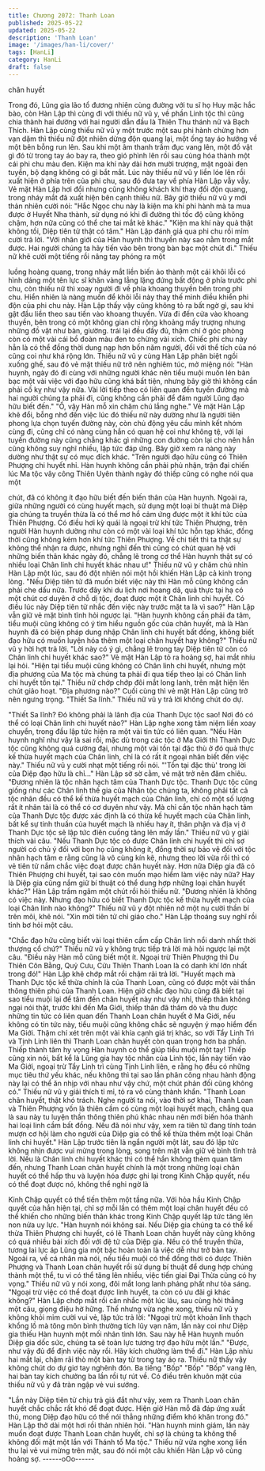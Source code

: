 ```yaml
---
title: Chương 2072: Thanh Loan
published: 2025-05-22
updated: 2025-05-22
description: 'Thanh Loan'
image: '/images/han-li/cover/'
tags: [HanLi]
category: HanLi
draft: false
---
```


chân huyết

Trong đó, Lũng gia lão tổ đương nhiên cùng đường với tu sĩ họ
Huy mặc hắc bào, còn Hàn Lập thì cùng đi với thiếu nữ vũ y, về
phần Linh tộc thì cũng chia thành hai đường với hai người dẫn
đầu là Thiên Thu thánh nữ và Bạch Thích.
Hàn Lập cùng thiếu nữ vũ y một trước một sau phi hành chừng
hơn vạn dặm thì thiếu nữ đột nhiên dừng độn quang lại, một ống
tay áo hướng về một bên bỗng run lên. Sau khi một âm thanh
trầm đục vang lên, một đồ vật gì đó từ trong tay áo bay ra, theo
gió phình lên rồi sau cùng hóa thành một cái phi chu màu đen.
Kiện ma khí này dài hơn mười trượng, mặt ngoài đen tuyền, bộ
dạng không có gì bắt mắt.
Lúc này thiếu nữ vũ y liền lóe lên rồi xuất hiện ở phía trên của phi
chu, sau đó đưa tay về phía Hàn Lập vẫy vẫy.
Vẻ mặt Hàn Lập hơi đổi nhưng cũng không khách khí thay đổi
độn quang, trong nháy mắt đã xuất hiện bên cạnh thiếu nữ.
Bây giờ thiếu nữ vũ y mới thản nhiên cười nói:
"Hắc Ngọc chu này là kiện ma khí phi hành mà ta mua được ở
Huyết Nha thành, sử dụng nó khi đi đường thì tốc độ cũng không
chậm, hơn nữa cũng có thể che tai mắt kẻ khác."
"Kiện ma khí này quả thật không tồi, Diệp tiên tử thật có tâm."
Hàn Lập đánh giá qua phi chu rồi mỉm cười trả lời.
"Với nhãn giới của Hàn huynh thì thuyền này sao nằm trong mắt
được. Hai người chúng ta hãy tiến vào bên trong bàn bạc một
chút đi." Thiếu nữ khẽ cười một tiếng rồi nâng tay phóng ra một

luồng hoàng quang, trong nháy mắt liền biến ảo thành một cái
khôi lỗi có hình dáng một tên lực sĩ khăn vàng lẳng lặng đứng bất
động ở phía trước phi chu, còn thiếu nữ thì xoay người đi về phía
khoang thuyền bên trong phi chu. Hiển nhiên là nàng muốn để
khôi lỗi này thay thế mình điều khiển phi độn của phi chu này.
Hàn Lập thấy vậy cũng không tỏ ra bất ngờ gì, sau khi gật đầu
liền theo sau tiến vào khoang thuyền.
Vừa đi đến cửa vào khoang thuyền, bên trong có một không gian
chỉ rộng khoảng mấy trượng nhưng những đồ vật như bàn,
giường. trái lại đều đầy đủ, thậm chí ở góc phòng còn có một vài
cái bồ đoàn màu đen to chừng vài xích.
Chiếc phi chu này hẳn là có thể đồng thời dung nạp hơn bốn năm
người, đối với thể tích của nó cũng coi như khá rộng lớn.
Thiếu nữ vũ y cùng Hàn Lập phân biệt ngồi xuống ghế, sau đó vẻ
mặt thiếu nữ trở nên nghiêm túc, mở miệng nói:
"Hàn huynh, ngày đó đi cùng với những người khác nên tiểu muội
muốn lén bàn bạc một vài việc với đạo hữu cũng khá bất tiện,
nhưng bây giờ thì không cần phải cố kỵ như vậy nữa. Vài lời tiếp
theo có liên quan đến tuyến đường mà hai người chúng ta phải đi,
cũng không cần phải để đám người Lũng đạo hữu biết đến."
"Ồ, vậy Hàn mỗ xin chăm chú lắng nghe."
Vẻ mặt Hàn Lập khẽ đổi, bỗng nhớ đến việc lúc đó thiếu nữ này
dường như là người tiên phong lựa chọn tuyến đường này, còn
chủ động yêu cầu mình kết nhóm cùng đi, cũng chỉ có nàng cùng
hắn có quan hệ coi như không tệ, với lại tuyến đường này cũng
chẳng khác gì những con đường còn lại cho nên hắn cũng không
suy nghĩ nhiều, lập tức đáp ứng.
Bây giờ xem ra nàng này dường như thật sự có mục đích khác.
"Trên người đạo hữu cũng có Thiên Phượng chi huyết nhỉ. Hàn
huynh không cần phải phủ nhận, trận đại chiến lúc Ma tộc vây
công Thiên Uyên thành ngày đó thiếp cũng có nghe nói qua một

chút, đã có không ít đạo hữu biết đến biến thân của Hàn huynh.
Ngoài ra, giữa những người có cùng huyết mạch, sử dụng một
loại bí thuật mà Diệp gia chúng ta truyền thừa là có thể mơ hồ
cảm ứng được một ít khí tức của Thiên Phượng. Có điều hơi kỳ
quái là ngoại trừ khí tức Thiên Phượng, trên người Hàn huynh
dường như còn có một vài loại khí tức hỗn tạp khác, đồng thời
cũng không kém hơn khí tức Thiên Phượng. Về chi tiết thì ta thật
sự không thể nhận ra được, nhưng nghĩ đến thì cũng có chút
quan hệ với những biến thân khác ngày đó, chẳng lẽ trong cơ thể
Hàn huynh thật sự có nhiều loại Chân linh chi huyết khác nhau ư!"
Thiếu nữ vũ y chăm chú nhìn Hàn Lập một lúc, sau đó đột nhiên
nói một hồi khiến Hàn Lập cả kinh trong lòng.
"Nếu Diệp tiên tử đã muốn biết việc này thì Hàn mỗ cũng không
cần phải che dấu nữa. Trước đây khi du lịch nơi hoang dã, quả
thực tại hạ có một chút cơ duyên ở chỗ dị tộc, đoạt được một ít
Chân linh chi huyết. Có điều lúc này Diệp tiên tử nhắc đến việc
này trước mặt ta là vì sao?" Hàn Lập vẫn giữ vẻ mặt bình tĩnh hỏi
ngược lại.
"Hàn huynh không cần phải đa tâm, tiểu muội cũng không có ý
tìm hiểu nguồn gốc của chân huyết, mà là Hàn huynh đã có biện
pháp dung nhập Chân linh chi huyết bất đồng, không biết đạo hữu
có muốn luyện hóa thêm một loại chân huyết hay không?" Thiếu
nữ vũ y hời hợt trả lời.
"Lời này có ý gì, chẳng lẽ trong tay Diệp tiên tử còn có Chân linh
chi huyết khác sao?" Vẻ mặt Hàn Lập tỏ ra hoảng sợ, hai mắt
nhíu lại hỏi.
"Hiện tại tiểu muội cũng không có Chân linh chi huyết, nhưng một
địa phương của Ma tộc mà chúng ta phải đi qua tiếp theo lại có
Chân linh chi huyết tồn tại." Thiếu nữ chớp chớp đôi mắt long
lanh, trên mặt hiện lên chút giảo hoạt.
"Địa phương nào?" Cuối cùng thì vẻ mặt Hàn Lập cũng trở nên
ngưng trọng.
"Thiết Sa lĩnh." Thiếu nữ vũ y trả lời không chút do dự.

"Thiết Sa lĩnh? Đó không phải là lãnh địa của Thanh Dực tộc sao!
Nơi đó có thể có loại Chân linh chi huyết nào?" Hàn Lập nghe
xong tâm niệm liền xoay chuyển, trong đầu lập tức hiện ra một vài
tin tức có liên quan.
"Nếu Hàn huynh nghĩ như vậy là sai rồi, mặc dù trong các tộc ở
Ma Giới thì Thanh Dực tộc cũng không quá cường đại, nhưng một
vài tồn tại đặc thù ở đó quả thực kế thừa huyết mạch của Chân
linh, chỉ là có rất ít ngoại nhân biết đến việc này." Thiếu nữ vũ y
cười nhạt một tiếng rồi nói.
"'Tồn tại đặc thù' trong lời của Diệp đạo hữu là chỉ..." Hàn Lập sờ
sờ cằm, vẻ mặt trở nên đăm chiêu.
"Đương nhiên là tộc nhân hạch tâm của Thanh Dực tộc. Thanh
Dực tộc cũng giống như các Chân linh thế gia của Nhân tộc
chúng ta, không phải tất cả tộc nhân đều có thể kế thừa huyết
mạch của Chân linh, chỉ có một số lượng rất ít nhân tài là có thể
có cơ duyên như vậy. Mà chỉ cần tộc nhân hạch tâm của Thanh
Dực tộc được xác định là có thừa kế huyết mạch của Chân linh,
bất kể sự tinh thuần của huyết mạch là nhiều hay ít, thân phận và
địa vị ở Thanh Dực tộc sẽ lập tức điên cuồng tăng lên mấy lần."
Thiếu nữ vũ y giải thích vài câu.
"Nếu Thanh Dực tộc có được Chân linh chi huyết thì chỉ sợ người
có chủ ý đối với bọn họ cũng không ít, đồng thời sự bảo vệ đối với
tộc nhân hạch tâm e rằng cũng là vô cùng kín kẽ, nhưng theo lời
vừa rồi thì có vẻ tiên tử nắm chắc việc đoạt được chân huyết này.
Hơn nữa Diệp gia đã có Thiên Phượng chi huyết, tại sao còn
muốn mạo hiểm làm việc này nữa? Hay là Diệp gia cũng nắm giữ
bí thuật có thể dung hợp những loại chân huyết khác?" Hàn Lập
trầm ngâm một chút rồi hỏi thiếu nữ.
"Đương nhiên là không có việc này. Nhưng đạo hữu có biết Thanh
Dực tộc kế thừa huyết mạch của loại Chân linh nào không?"
Thiếu nữ vũ y đột nhiên nở một nụ cười thần bí trên môi, khẽ nói.
"Xin mời tiên tử chỉ giáo cho." Hàn Lập thoáng suy nghĩ rồi tỉnh bơ
hỏi một câu.

"Chắc đạo hữu cũng biết vài loại thiên cầm cấp Chân linh nổi
danh nhất thời thượng cổ chứ?" Thiếu nữ vũ y không trực tiếp trả
lời mà hỏi ngược lại một câu.
"Điều này Hàn mỗ cũng biết một ít. Ngoại trừ Thiên Phượng thì
Du Thiên Côn Bằng, Quỷ Cưu, Cửu Thiên Thanh Loan là có danh
khí lớn nhất trong đó!" Hàn Lập khẽ chớp mắt rồi chậm rãi trả lời.
"Huyết mạch mà Thanh Dực tộc kế thừa chính là của Thanh
Loan, cũng có được một vài thần thông thiên phú của Thanh
Loan. Hiện giờ chắc đạo hữu cũng đã biết tại sao tiểu muội lại để
tâm đến chân huyết này như vậy nhỉ, thiếp thân không ngại nói
thật, trước khi đến Ma Giới, thiếp thân đã thăm dò và thu được
những tin tức có liên quan đến Thanh Loan chân huyết ở Ma Giới,
nếu không có tin tức này, tiểu muội cũng không chắc sẽ nguyện ý
mạo hiểm đến Ma Giới. Thậm chí xét trên một vài khía cạnh giá trị
khác, so với Tẩy Linh Trì và Tịnh Linh liên thì Thanh Loan chân
huyết còn quan trọng hơn ba phần. Thiếp thành tâm hy vọng Hàn
huynh có thể giúp tiểu muội một tay! Thiếp cũng xin nói, bất kể là
Lũng gia hay tộc nhân của Linh tộc, lần này tiến vào Ma Giới,
ngoại trừ Tẩy Linh trì cùng Tịnh Linh liên, e rằng họ đều có những
mục tiêu thứ yếu khác, nếu không thì tại sao lần phân công nhau
hành động này lại có thể ăn nhịp với nhau như vậy chứ, một chút
phản đối cũng không có." Thiếu nữ vũ y giải thích tỉ mỉ, tỏ ra vô
cùng thành khẩn.
"Thanh Loan chân huyết, thật khó trách. Nghe người ta nói, vào
thời sơ khai, Thanh Loan và Thiên Phượng vốn là thiên cầm có
cùng một loại huyết mạch, chẳng qua là sau này tu luyện thần
thông thiên phú khác nhau nên mới biến hóa thành hai loại linh
cầm bất đồng. Nếu đã nói như vậy, xem ra tiên tử đang tính toán
mượn cơ hội làm cho người của Diệp gia có thể kế thừa thêm một
loại Chân linh chi huyết." Hàn Lập trước tiên là ngẩn người một
lát, sau đó lập tức không nhịn được vui mừng trong lòng, song
trên mặt vẫn giữ vẻ bình tĩnh trả lời.
Nếu là Chân linh chi huyết khác thì có thể hắn không thèm quan
tâm đến, nhưng Thanh Loan chân huyết chính là một trong những
loại chân huyết có thể hấp thu và luyện hóa được ghi lại trong
Kinh Chập quyết, nếu có thể đoạt được nó, không thể nghi ngờ là

Kinh Chập quyết có thể tiến thêm một tầng nữa.
Với hỏa hầu Kinh Chập quyết của hắn hiện tại, chỉ sợ mỗi lần có
thêm một loại chân huyết đều có thể khiến cho những biến thân
khác trong Kinh Chập quyết lập tức tăng lên non nửa uy lực.
"Hàn huynh nói không sai. Nếu Diệp gia chúng ta có thể kế thừa
Thiên Phượng chi huyết, có lẽ Thanh Loan chân huyết này cũng
không có quá nhiều bài xích đối với đệ tử của Diệp gia. Nếu có
thể truyền thừa, tương lai lực áp Lũng gia một bậc hoàn toàn là
việc dễ như trở bàn tay. Ngoài ra, về cá nhân mà nói, nếu tiểu
muội có thể đồng thời có được Thiên Phượng và Thanh Loan
chân huyết rồi sử dụng bí thuật để dung hợp chúng thành một thể,
tu vi có thể tăng lên nhiều, việc tiến giai Đại Thừa cũng có hy
vọng." Thiếu nữ vũ y nói xong, đôi mắt long lanh phảng phất như
tỏa sáng.
"Ngoại trừ việc có thể đoạt được linh huyết, ta còn có ưu đãi gì
khác không?" Hàn Lập chớp mắt rồi cân nhắc một lúc lâu, sau
cùng hỏi thẳng một câu, giọng điệu hờ hững.
Thế nhưng vừa nghe xong, thiếu nữ vũ y không khỏi mỉm cười vui
vẻ, lập tức trả lời:
"Ngoại trừ một khoản linh thạch khổng lồ mà tông môn bình
thường tích lũy vạn năm, lần này coi như Diệp gia thiếu Hàn
huynh một mối nhân tình lớn. Sau này hễ Hàn huynh muốn Diệp
gia dốc sức, chúng ta sẽ toàn lực tương trợ đạo hữu một lần."
"Được, như vậy đủ để định việc này rồi. Hãy kích chưởng làm thề
đi." Hàn Lập nhíu hai mắt lại, chậm rãi thò một bàn tay từ trong
tay áo ra.
Thiếu nữ thấy vậy không chút do dự giơ tay nghênh đón.
Ba tiếng "Bốp" "Bốp" "Bốp" vang lên, hai bàn tay kích chưởng ba
lần rồi tự rút về.
Có điều trên khuôn mặt của thiếu nữ vũ y đã tràn ngập vẻ vui
sướng.

"Lần này Diệp tiên tử chịu trả giá đắt như vậy, xem ra Thanh Loan
chân huyết chắc chắc rất khó để đoạt được. Hiện giờ Hàn mỗ đã
đáp ứng xuất thủ, mong Diệp đạo hữu có thể nói thẳng những
điểm khó khăn trong đó." Hàn Lập thở dài một hơi rồi thản nhiên
hỏi.
"Hàn huynh minh giám, lần này muốn đoạt được Thanh Loan
chân huyết, chỉ sợ là chúng ta không thể không đối mặt một lần
với Thánh tổ Ma tộc." Thiếu nữ vừa nghe xong liền thu lại vẻ vui
mừng trên mặt, sau đó nói một câu khiến Hàn Lập vô cùng hoảng
sợ.
------oOo------
